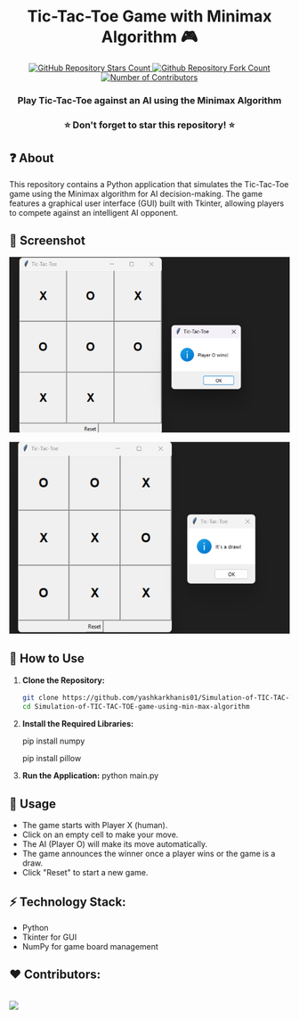 <h1 align="center">Tic-Tac-Toe Game with Minimax Algorithm 🎮</h1>
<p align="center">
  <a href="https://github.com/yashkarkhanis01/Simulation-of-TIC-TAC-TOE-game-using-min-max-algorithm">
   <img alt="GitHub Repository Stars Count" src="https://img.shields.io/github/stars/yashkarkhanis01/Simulation-of-TIC-TAC-TOE-game-using-min-max-algorithm?style=social" />
  </a>
  <a href="https://github.com/yashkarkhanis01/Simulation-of-TIC-TAC-TOE-game-using-min-max-algorithm">
  <img alt="Github Repository Fork Count" src="https://img.shields.io/github/forks/yashkarkhanis01/Simulation-of-TIC-TAC-TOE-game-using-min-max-algorithm?style=social">
  </a>
  <a href="https://github.com/yashkarkhanis01/Simulation-of-TIC-TAC-TOE-game-using-min-max-algorithm">
   <img alt="Number of Contributors" src="https://img.shields.io/github/contributors/yashkarkhanis01/Simulation-of-TIC-TAC-TOE-game-using-min-max-algorithm?style=social">
  </a>    
</p>
<h3 align="center">Play Tic-Tac-Toe against an AI using the Minimax Algorithm</h3>

<h3 align="center"> ⭐ Don't forget to star this repository! ⭐ </h3>

## ❓ About
This repository contains a Python application that simulates the Tic-Tac-Toe game using the Minimax algorithm for AI decision-making. The game features a graphical user interface (GUI) built with Tkinter, allowing players to compete against an intelligent AI opponent.

## 📸 Screenshot

![Screenshot](https://github.com/yashkarkhanis01/TIC-TAC-TOE-game-using-min-max-algorithm/blob/main/TIC%20%E2%80%93%20TAC%20%E2%80%93TOE%20game%20using%20min-max%20algorithm/Screenshot/SS1.png)

![Screenshot](https://github.com/yashkarkhanis01/TIC-TAC-TOE-game-using-min-max-algorithm/blob/main/TIC%20%E2%80%93%20TAC%20%E2%80%93TOE%20game%20using%20min-max%20algorithm/Screenshot/SS2.png)
## 🚀 How to Use
1. **Clone the Repository:**
   ```bash
   git clone https://github.com/yashkarkhanis01/Simulation-of-TIC-TAC-TOE-game-using-min-max-algorithm.git
   cd Simulation-of-TIC-TAC-TOE-game-using-min-max-algorithm

2. **Install the Required Libraries:**

   pip install numpy

   pip install pillow

4. **Run the Application:**
   python main.py

## 🤔 Usage
- The game starts with Player X (human).
- Click on an empty cell to make your move.
- The AI (Player O) will make its move automatically.
- The game announces the winner once a player wins or the game is a draw.
- Click "Reset" to start a new game.

## ⚡ Technology Stack:
- Python
- Tkinter for GUI
- NumPy for game board management

## ❤️ Contributors:
<br>
<a href="https://github.com/yashkarkhanis01/Text-to-Speech/graphs/contributors">
  <img src="https://contrib.rocks/image?repo=yashkarkhanis01/Text-to-Speech&&max=817" />
</a>
</br>
